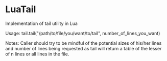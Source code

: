 # LuaTail
Implementation of tail utility in Lua

Usage: tail.tail("/path/to/file/you/want/to/tail", number_of_lines_you_want)

Notes: Caller should try to be mindful of the potential sizes of his/her lines
and number of lines being requested as tail will return a table of the 
lesser of n lines or all lines in the file.
